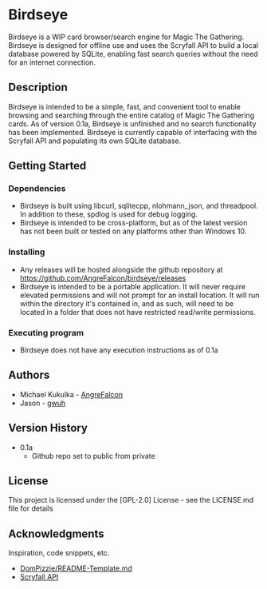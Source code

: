 # Birdseye

Birdseye is a WIP card browser/search engine for Magic The Gathering. Birdseye is designed for offline use and uses the Scryfall API to build a local database powered by SQLite, enabling fast search queries without the need for an internet connection.

## Description

Birdseye is intended to be a simple, fast, and convenient tool to enable browsing and searching through the entire catalog of Magic The Gathering cards. As of version 0.1a, Birdseye is unfinished and no search functionality has been implemented. Birdseye is currently capable of interfacing with the Scryfall API and populating its own SQLite database.

## Getting Started

### Dependencies

* Birdseye is built using libcurl, sqlitecpp, nlohmann_json, and threadpool. In addition to these, spdlog is used for debug logging.
* Birdseye is intended to be cross-platform, but as of the latest version has not been built or tested on any platforms other than Windows 10.

### Installing

* Any releases will be hosted alongside the github repository at https://github.com/AngreFalcon/birdseye/releases
* Birdseye is intended to be a portable application. It will never require elevated permissions and will not prompt for an install location. It will run within the directory it's contained in, and as such, will need to be located in a folder that does not have restricted read/write permissions.

### Executing program

* Birdseye does not have any execution instructions as of 0.1a

## Authors

* Michael Kukulka - [AngreFalcon](https://github.com/AngreFalcon)
* Jason - [gwuh](https://github.com/gwuh)

## Version History

* 0.1a
    * Github repo set to public from private

## License

This project is licensed under the [GPL-2.0] License - see the LICENSE.md file for details

## Acknowledgments

Inspiration, code snippets, etc.
* [DomPizzie/README-Template.md](https://gist.github.com/DomPizzie/7a5ff55ffa9081f2de27c315f5018afc)
* [Scryfall API](https://scryfall.com/docs/api)
